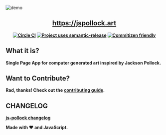 ![demo](./media/demo.gif)

<h2 align="center"><b><a href="https://jspollock.art">https://jspollock.art</a></h2>

<p align="center">
  <a href="https://circleci.com/gh/cujarrett/js-pollock/tree/main"><img alt="Circle CI" src="https://circleci.com/gh/cujarrett/js-pollock/tree/main.svg?style=svg"></a>
  <a href="https://github.com/semantic-release/semantic-release"><img alt="Project uses semantic-release" src="https://img.shields.io/badge/%20%20%F0%9F%93%A6%F0%9F%9A%80-semantic--release-e10079.svg"></a>
  <a href="http://commitizen.github.io/cz-cli/"><img alt="Commitizen friendly" src="https://img.shields.io/badge/commitizen-friendly-brightgreen.svg?"></a>
</p>

## What it is?

Single Page App for computer generated art inspired by Jackson Pollock.

## Want to Contribute?
Rad, thanks! Check out the [contributing guide](./CONTRIBUTING.md).

## CHANGELOG
[js-pollock changelog](./CHANGELOG.md)

Made with :heart: and JavaScript.
